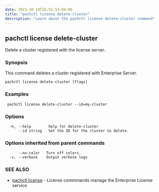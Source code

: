 ```yaml
---
date: 2023-10-18T16:51:53-04:00
title: "pachctl license delete-cluster"
description: "Learn about the pachctl license delete-cluster command"
---
```


## pachctl license delete-cluster

Delete a cluster registered with the license server.

### Synopsis

This command deletes a cluster registered with Enterprise Server.

```
pachctl license delete-cluster [flags]
```

### Examples

```
 pachctl license delete-cluster --id=my-cluster

```

### Options

```
  -h, --help        help for delete-cluster
      --id string   Set the ID for the cluster to delete.
```

### Options inherited from parent commands

```
      --no-color   Turn off colors.
  -v, --verbose    Output verbose logs
```

### SEE ALSO

* [pachctl license](../pachctl_license)	 - License commmands manage the Enterprise License service

